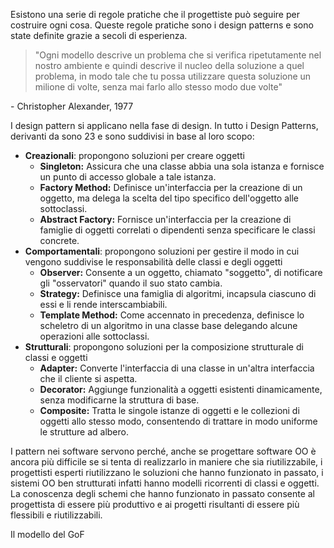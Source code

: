 Esistono una serie di regole pratiche che il progettiste può seguire per costruire ogni cosa. Queste regole pratiche sono i design patterns e sono state definite grazie a secoli di esperienza.

>"Ogni modello descrive un problema che si verifica ripetutamente nel nostro ambiente e quindi descrive il nucleo della soluzione a quel problema, in modo tale che tu possa utilizzare questa soluzione un milione di volte, senza mai farlo allo stesso modo due volte"

\- Christopher Alexander, 1977

I design pattern si applicano nella fase di design.
In tutto i Design Patterns, derivanti da  sono 23 e sono suddivisi in base al loro scopo:
- **Creazionali**: propongono soluzioni per creare oggetti
	- **Singleton:** Assicura che una classe abbia una sola istanza e fornisce un punto di accesso globale a tale istanza.
	- **Factory Method:** Definisce un'interfaccia per la creazione di un oggetto, ma delega la scelta del tipo specifico dell'oggetto alle sottoclassi.
	- **Abstract Factory:** Fornisce un'interfaccia per la creazione di famiglie di oggetti correlati o dipendenti senza specificare le classi concrete.
- **Comportamentali**: propongono soluzioni per gestire il modo in cui vengono suddivise le responsabilità delle classi e degli oggetti
	-  **Observer:** Consente a un oggetto, chiamato "soggetto", di notificare gli "osservatori" quando il suo stato cambia.
	- **Strategy:** Definisce una famiglia di algoritmi, incapsula ciascuno di essi e li rende interscambiabili.
	- **Template Method:** Come accennato in precedenza, definisce lo scheletro di un algoritmo in una classe base delegando alcune operazioni alle sottoclassi.
- **Strutturali**: propongono soluzioni per la composizione strutturale di classi e oggetti
	- **Adapter:** Converte l'interfaccia di una classe in un'altra interfaccia che il cliente si aspetta.
	- **Decorator:** Aggiunge funzionalità a oggetti esistenti dinamicamente, senza modificarne la struttura di base.
	- **Composite:** Tratta le singole istanze di oggetti e le collezioni di oggetti allo stesso modo, consentendo di trattare in modo uniforme le strutture ad albero.

I pattern nei software servono perché, anche se progettare software OO è ancora più difficile se si tenta di realizzarlo in maniere che sia riutilizzabile, i progettisti esperti riutilizzano le soluzioni che hanno funzionato in passato, i sistemi OO ben strutturati infatti hanno modelli ricorrenti di classi e oggetti.
La conoscenza degli schemi che hanno funzionato in passato consente al progettista di essere più produttivo e ai progetti risultanti di essere più flessibili e riutilizzabili.

Il modello del GoF